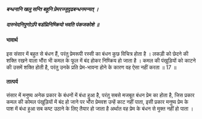 ##### बन्धनानि खलु सन्ति बहूनि प्रेमरज्जुदृढबन्धनमन्यत् ।
##### दारुभेदनिपुणोऽपि षडंघ्रिनिष्क्रियो भवति पंकजकोशे ॥

#### भावार्थ

इस संसार में बहुत से बंधन हैं, परंतु प्रेमरूपी रस्सी का बंधन कुछ विचित्र होता है । लकड़ी को छेदने की शक्ति रखने वाला भौंरा भी कमल के फूल में बंद होकर निष्क्रिय हो जाता है । कमल की पंखुड़ियों को काटने की उसमें शक्ति होती है, परंतु उनके प्रति प्रेम-भावना होने के कारण वह ऐसा नहीं करता ॥ 17 ॥

#### तात्पर्य

संसार में मनुष्य अनेक प्रकार के बंधनों में बंधा हुआ है, परंतु सबसे मजबूत बंधन प्रेम का होता है, जिस प्रकार कमल की कोमल पंखुड़ियों में बंद हो जाने पर भौंरा प्रेमवश उन्हें काट नहीं पाता, इसी प्रकार मनुष्य प्रेम के पाश में बंधा हुआ सब कष्ट उठाने के लिए तैयार हो जाता है अर्थात वह प्रेम के बंधन से मुक्त नहीं हो पाता ।